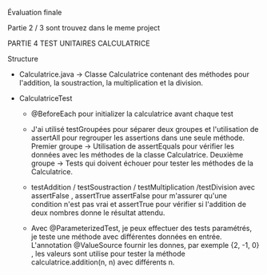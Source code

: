 Évaluation finale



Partie 2 / 3 sont trouvez dans le meme project 



PARTIE 4
TEST UNITAIRES CALCULATRICE


Structure 

- Calculatrice.java -> Classe Calculatrice contenant des méthodes pour l'addition, la soustraction, la multiplication et la division.

- CalculatriceTest
    
   * @BeforeEach pour initializer la calculatrice avant chaque test 
  
   * J'ai utilisé testGroupées pour séparer deux groupes et l'utilisation de assertAll pour regrouper les assertions dans une seule méthode.
    Premier groupe -> Utilisation de assertEquals pour vérifier les données avec les méthodes de la classe Calculatrice.
    Deuxième groupe -> Tests qui doivent échouer pour tester les méthodes de la Calculatrice.
   
   *  testAddition / testSoustraction / testMultiplication /testDivision avec assertFalse , assertTrue
     assertFalse pour m'assurer qu'une  condition n'est pas vrai et assertTrue pour vérifier si l'addition de deux nombres donne le résultat attendu.

  *  Avec @ParameterizedTest, je peux effectuer des tests paramétrés, je teste une méthode avec différentes données en entrée. 
      L'annotation @ValueSource fournir les donnes, par exemple {2, -1, 0} , les valeurs sont utilise pour tester la méthode calculatrice.addition(n, n) avec différents n.


